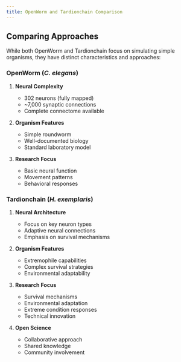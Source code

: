 ```yaml
---
title: OpenWorm and Tardionchain Comparison
---
```


## Comparing Approaches

While both OpenWorm and Tardionchain focus on simulating simple organisms, they have distinct characteristics and approaches:

### OpenWorm (*C. elegans*)
1. **Neural Complexity**
   - 302 neurons (fully mapped)
   - ~7,000 synaptic connections
   - Complete connectome available

2. **Organism Features**
   - Simple roundworm
   - Well-documented biology
   - Standard laboratory model

3. **Research Focus**
   - Basic neural function
   - Movement patterns
   - Behavioral responses

### Tardionchain (*H. exemplaris*)
1. **Neural Architecture**
   - Focus on key neuron types
   - Adaptive neural connections
   - Emphasis on survival mechanisms

2. **Organism Features**
   - Extremophile capabilities
   - Complex survival strategies
   - Environmental adaptability

3. **Research Focus**
   - Survival mechanisms
   - Environmental adaptation
   - Extreme condition responses
   - Technical innovation

3. **Open Science**
   - Collaborative approach
   - Shared knowledge
   - Community involvement 
